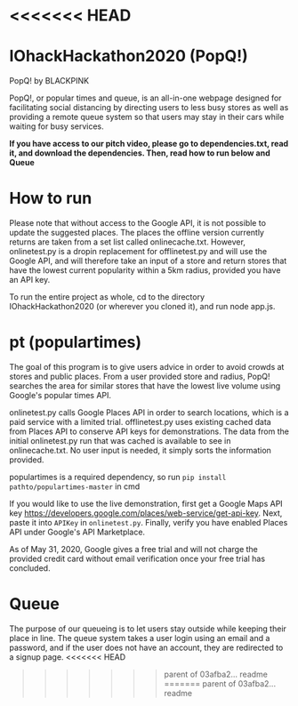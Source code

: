 <<<<<<< HEAD
=======
# IOhackHackathon2020 (PopQ!)
  PopQ! by BLACKPINK

  PopQ!, or popular times and queue, is an all-in-one webpage designed for facilitating social distancing by directing users to less busy stores as well as providing a remote queue system so that users may stay in their cars while waiting for busy services.

**If you have access to our pitch video, please go to dependencies.txt, read it, and download the dependencies. Then, read how to run below and Queue**

# How to run
  Please note that without access to the Google API, it is not possible to update the suggested places. The places the offline version currently returns are taken from a set list called onlinecache.txt. However, onlinetest.py is a dropin replacement for offlinetest.py and will use the Google API, and will therefore take an input of a store and return stores that have the lowest current popularity within a 5km radius, provided you have an API key. 
  
  To run the entire project as whole, cd to the directory IOhackHackathon2020 (or wherever you cloned it), and run node app.js. 
# pt (populartimes)
  The goal of this program is to give users advice in order to avoid crowds at stores and public places. 
  From a user provided store and radius, PopQ! searches the area for similar stores that have the lowest live volume using Google's    popular times API. 
  
  onlinetest.py calls Google Places API in order to search locations, which is a paid service with a limited trial. 
  offlinetest.py uses existing cached data from Places API to conserve API keys for demonstrations. The data from the initial onlinetest.py run that was cached is available to see in onlinecache.txt. No user input is needed, it simply sorts the information provided. 
  
  populartimes is a required dependency, so run `pip install pathto/populartimes-master` in cmd
  
  If you would like to use the live demonstration, first get a Google Maps API key https://developers.google.com/places/web-service/get-api-key. Next, paste it into `APIKey` in `onlinetest.py`. Finally, verify you have enabled Places API under Google's API Marketplace. 
  
  As of May 31, 2020, Google gives a free trial and will not charge the provided credit card without email verification once your free trial has concluded. 
 
 # Queue
 The purpose of our queueing is to let users stay outside while keeping their place in line. The queue system takes a user login using an email and a password, and if the user does not have an account, they are redirected to a signup page. 
<<<<<<< HEAD
>>>>>>> parent of 03afba2... readme
=======
>>>>>>> parent of 03afba2... readme

